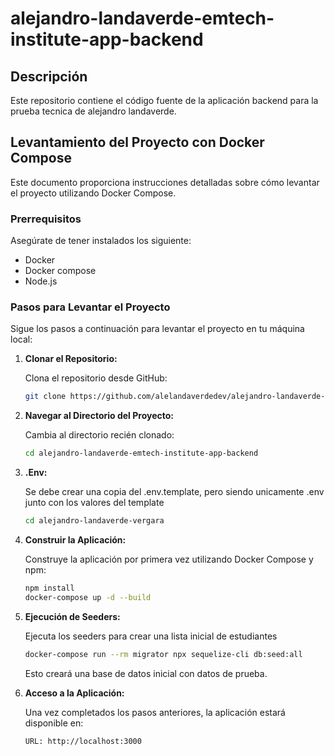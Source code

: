 # alejandro-landaverde-emtech-institute-app-backend

## Descripción

Este repositorio contiene el código fuente de la aplicación backend para la prueba tecnica de alejandro landaverde.

## Levantamiento del Proyecto con Docker Compose

Este documento proporciona instrucciones detalladas sobre cómo levantar el proyecto utilizando Docker Compose.

### Prerrequisitos

Asegúrate de tener instalados los siguiente:

- Docker
- Docker compose
- Node.js

### Pasos para Levantar el Proyecto

Sigue los pasos a continuación para levantar el proyecto en tu máquina local:

1. **Clonar el Repositorio:**

   Clona el repositorio desde GitHub:

   ```sh
   git clone https://github.com/alelandaverdedev/alejandro-landaverde-emtech-institute-app-backend.git

2. **Navegar al Directorio del Proyecto:**

   Cambia al directorio recién clonado:

   ```sh
   cd alejandro-landaverde-emtech-institute-app-backend
3. **.Env:**

   Se debe crear una copia del .env.template, pero siendo unicamente .env junto con los valores del template

   ```sh
   cd alejandro-landaverde-vergara
4. **Construir la Aplicación:**

   Construye la aplicación por primera vez utilizando Docker Compose y npm:

   ```sh
   npm install
   docker-compose up -d --build
5. **Ejecución de Seeders:**

   Ejecuta los seeders para crear una lista inicial de estudiantes

   ```sh
   docker-compose run --rm migrator npx sequelize-cli db:seed:all
   ```
   Esto creará una base de datos inicial con datos de prueba.

6. **Acceso a la Aplicación:**

   Una vez completados los pasos anteriores, la aplicación estará disponible en:
   ```sh
   URL: http://localhost:3000
   ```
